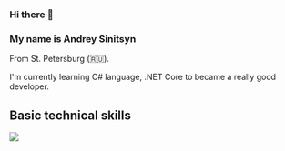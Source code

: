 ### Hi there 👋
### My name is Andrey Sinitsyn
From St. Petersburg (:ru:).

I'm currently learning C# language, .NET Core to became a really good developer.

## Basic technical skills

![](https://img.shields.io/badge/Code-C#-informational?style=plastik&logo=csharp&logoColor=white)
